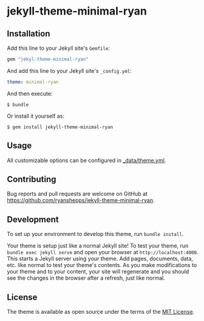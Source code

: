 # jekyll-theme-minimal-ryan

## Installation

Add this line to your Jekyll site's `Gemfile`:

```ruby
gem "jekyl-theme-minimal-ryan"
```

And add this line to your Jekyll site's `_config.yml`:

```yaml
theme: minimal-ryan
```

And then execute:

    $ bundle

Or install it yourself as:

    $ gem install jekyll-theme-minimal-ryan

## Usage

All customizable options can be configured in [_data/theme.yml](_data/theme.yml).

## Contributing

Bug reports and pull requests are welcome on GitHub at https://github.com/ryanshepps/jekyll-theme-minimal-ryan. 

## Development

To set up your environment to develop this theme, run `bundle install`.

Your theme is setup just like a normal Jekyll site! To test your theme, run `bundle exec jekyll serve` and open your browser at `http://localhost:4000`. This starts a Jekyll server using your theme. Add pages, documents, data, etc. like normal to test your theme's contents. As you make modifications to your theme and to your content, your site will regenerate and you should see the changes in the browser after a refresh, just like normal.

## License

The theme is available as open source under the terms of the [MIT License](https://opensource.org/licenses/MIT).
